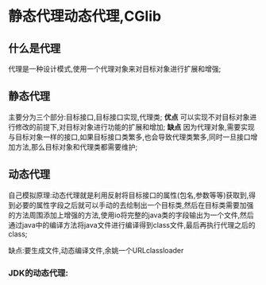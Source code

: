 # 静态代理动态代理,CGlib

## 什么是代理

代理是一种设计模式,使用一个代理对象来对目标对象进行扩展和增强;
## 静态代理

主要分为三个部分:目标接口,目标接口实现,代理类;
**优点** 可以实现不对目标对象进行修改的前提下,对目标对象进行功能的扩展和增加;
**缺点** 因为代理对象,需要实现与目标对象一样的接口,如果目标接口类繁多,也会导致代理类繁多,同时一旦接口增加方法,那么目标对象和代理类都需要维护;

## 动态代理

自己模拟原理:动态代理就是利用反射将目标接口的属性(包名,参数等等)获取到,得到必要的属性字段之后就可以手动的去绘制出一个目标类,然后在目标类需要加强的方法周围添加上增强的方法,使用io将完整的java类的字段输出为一个文件,然后通过java中的编译方法将java文件进行编译得到class文件,最后再执行代理之后的class;

缺点:要生成文件,动态编译文件,余姚一个URLclassloader

### JDK的动态代理: 

